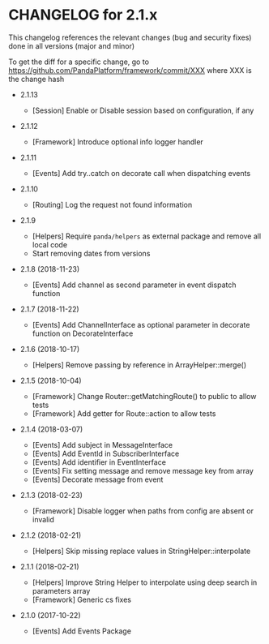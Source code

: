 CHANGELOG for 2.1.x
===================

This changelog references the relevant changes (bug and security fixes) done
in all versions (major and minor)

To get the diff for a specific change, go to https://github.com/PandaPlatform/framework/commit/XXX where
XXX is the change hash

* 2.1.13
  * [Session] Enable or Disable session based on configuration, if any

* 2.1.12
  * [Framework] Introduce optional info logger handler

* 2.1.11
  * [Events] Add try..catch on decorate call when dispatching events

* 2.1.10
  * [Routing] Log the request not found information
  
* 2.1.9
  * [Helpers] Require `panda/helpers` as external package and remove all local code
  * Start removing dates from versions
  
* 2.1.8 (2018-11-23)
  * [Events] Add channel as second parameter in event dispatch function
  
* 2.1.7 (2018-11-22)
  * [Events] Add ChannelInterface as optional parameter in decorate function on DecorateInterface

* 2.1.6 (2018-10-17)
  * [Helpers] Remove passing by reference in ArrayHelper::merge()
  
* 2.1.5 (2018-10-04)
  * [Framework] Change Router::getMatchingRoute() to public to allow tests
  * [Framework] Add getter for Route::action to allow tests

* 2.1.4 (2018-03-07)
  * [Events] Add subject in MessageInterface
  * [Events] Add EventId in SubscriberInterface
  * [Events] Add identifier in EventInterface
  * [Events] Fix setting message and remove message key from array
  * [Events] Decorate message from event
  
* 2.1.3 (2018-02-23)
  * [Framework] Disable logger when paths from config are absent or invalid
  
* 2.1.2 (2018-02-21)
  * [Helpers] Skip missing replace values in StringHelper::interpolate

* 2.1.1 (2018-02-21)
  * [Helpers] Improve String Helper to interpolate using deep search in parameters array
  * [Framework] Generic cs fixes

* 2.1.0 (2017-10-22)
  * [Events] Add Events Package
